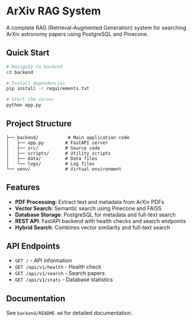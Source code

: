# ArXiv RAG System

A complete RAG (Retrieval-Augmented Generation) system for searching ArXiv astronomy papers using PostgreSQL and Pinecone.

## Quick Start

```bash
# Navigate to backend
cd backend

# Install dependencies
pip install -r requirements.txt

# Start the server
python app.py
```

## Project Structure

```
├── backend/           # Main application code
│   ├── app.py        # FastAPI server
│   ├── src/          # Source code
│   ├── scripts/      # Utility scripts
│   ├── data/         # Data files
│   └── logs/         # Log files
└── venv/             # Virtual environment
```

## Features

- **PDF Processing**: Extract text and metadata from ArXiv PDFs
- **Vector Search**: Semantic search using Pinecone and FAISS
- **Database Storage**: PostgreSQL for metadata and full-text search
- **REST API**: FastAPI backend with health checks and search endpoints
- **Hybrid Search**: Combines vector similarity and full-text search

## API Endpoints

- `GET /` - API information
- `GET /api/v1/health` - Health check
- `GET /api/v1/search` - Search papers
- `GET /api/v1/stats` - Database statistics

## Documentation

See `backend/README.md` for detailed documentation.